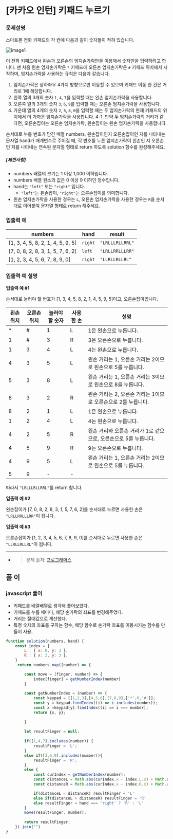 # **[카카오 인턴] 키패드 누르기**

###  **문제설명**

스마트폰 전화 키패드의 각 칸에 다음과 같이 숫자들이 적혀 있습니다.

![image1](https://grepp-programmers.s3.ap-northeast-2.amazonaws.com/files/production/4b69a271-5f4a-4bf4-9ebf-6ebed5a02d8d/kakao_phone1.png)

이 전화 키패드에서 왼손과 오른손의 엄지손가락만을 이용해서 숫자만을 입력하려고 합니다.
맨 처음 왼손 엄지손가락은 `*` 키패드에 오른손 엄지손가락은 `#` 키패드 위치에서 시작하며, 엄지손가락을 사용하는 규칙은 다음과 같습니다.

1. 엄지손가락은 상하좌우 4가지 방향으로만 이동할 수 있으며 키패드 이동 한 칸은 거리로 1에 해당합니다.
2. 왼쪽 열의 3개의 숫자 `1`, `4`, `7`을 입력할 때는 왼손 엄지손가락을 사용합니다.
3. 오른쪽 열의 3개의 숫자 `3`, `6`, `9`를 입력할 때는 오른손 엄지손가락을 사용합니다.
4. 가운데 열의 4개의 숫자 `2`, `5`, `8`, `0`을 입력할 때는 두 엄지손가락의 현재 키패드의 위치에서 더 가까운 엄지손가락을 사용합니다.
   4-1. 만약 두 엄지손가락의 거리가 같다면, 오른손잡이는 오른손 엄지손가락, 왼손잡이는 왼손 엄지손가락을 사용합니다.

순서대로 누를 번호가 담긴 배열 numbers, 왼손잡이인지 오른손잡이인 지를 나타내는 문자열 hand가 매개변수로 주어질 때, 각 번호를 누른 엄지손가락이 왼손인 지 오른손인 지를 나타내는 연속된 문자열 형태로 return 하도록 solution 함수를 완성해주세요.

##### **[제한사항]**

- numbers 배열의 크기는 1 이상 1,000 이하입니다.
- numbers 배열 원소의 값은 0 이상 9 이하인 정수입니다.
- hand는 `"left"` 또는 `"right"` 입니다.
  - `"left"`는 왼손잡이, `"right"`는 오른손잡이를 의미합니다.
- 왼손 엄지손가락을 사용한 경우는 `L`, 오른손 엄지손가락을 사용한 경우는 `R`을 순서대로 이어붙여 문자열 형태로 return 해주세요.



### **입출력 예**

| numbers                           | hand    | result          |
| --------------------------------- | ------- | --------------- |
| [1, 3, 4, 5, 8, 2, 1, 4, 5, 9, 5] | `right` | `"LRLLLRLLRRL"` |
| [7, 0, 8, 2, 8, 3, 1, 5, 7, 6, 2] | `left`  | `"LRLLRRLLLRR"` |
| [1, 2, 3, 4, 5, 6, 7, 8, 9, 0]    | `right` | `"LLRLLRLLRL"`  |


### 입출력 예 설명

**입출력 예 #1**

순서대로 눌러야 할 번호가 [1, 3, 4, 5, 8, 2, 1, 4, 5, 9, 5]이고, 오른손잡이입니다.

| 왼손 위치 | 오른손 위치 | 눌러야 할 숫자 | 사용한 손 | 설명                                                         |
| --------- | ----------- | -------------- | --------- | ------------------------------------------------------------ |
| *         | #           | 1              | L         | 1은 왼손으로 누릅니다.                                       |
| 1         | #           | 3              | R         | 3은 오른손으로 누릅니다.                                     |
| 1         | 3           | 4              | L         | 4는 왼손으로 누릅니다.                                       |
| 4         | 3           | 5              | L         | 왼손 거리는 1, 오른손 거리는 2이므로 왼손으로 5를 누릅니다.  |
| 5         | 3           | 8              | L         | 왼손 거리는 1, 오른손 거리는 3이므로 왼손으로 8을 누릅니다.  |
| 8         | 3           | 2              | R         | 왼손 거리는 2, 오른손 거리는 1이므로 오른손으로 2를 누릅니다. |
| 8         | 2           | 1              | L         | 1은 왼손으로 누릅니다.                                       |
| 1         | 2           | 4              | L         | 4는 왼손으로 누릅니다.                                       |
| 4         | 2           | 5              | R         | 왼손 거리와 오른손 거리가 1로 같으므로, 오른손으로 5를 누릅니다. |
| 4         | 5           | 9              | R         | 9는 오른손으로 누릅니다.                                     |
| 4         | 9           | 5              | L         | 왼손 거리는 1, 오른손 거리는 2이므로 왼손으로 5를 누릅니다.  |
| 5         | 9           | -              | -         |                                                              |

따라서 `"LRLLLRLLRRL"`를 return 합니다.

**입출력 예 #2**

왼손잡이가 [7, 0, 8, 2, 8, 3, 1, 5, 7, 6, 2]를 순서대로 누르면 사용한 손은 `"LRLLRRLLLRR"`이 됩니다.

**입출력 예 #3**

오른손잡이가 [1, 2, 3, 4, 5, 6, 7, 8, 9, 0]를 순서대로 누르면 사용한 손은 `"LLRLLRLLRL"`이 됩니다.

---

- > 문제 출처: [프로그래머스](https://programmers.co.kr/learn/courses/30/lessons/67256/solution_groups?language=javascript)
  > </br>

## **풀 이**

###  **javascript 풀이**

- 키패드를 배열배열로 생각해 풀어보았다.
- 키패드를 누를 때마다, 해당 손가락의 좌표를 변경해주었다.
- 거리는 절대값으로 계산했다.
- 특정 숫자의 좌표를 구하는 함수, 해당 함수로 손가락 좌표를 이동시키는 함수를 만들어 사용.

```javascript
function solution(numbers, hand) {
    const index = {
        L : { x: 0, y: 3 },
        R : { x: 2, y: 3 },
    }
     return numbers.map((number) => {

        const move = (finger, number) => {          
            index[finger] = getNumberIndex(number)
        }
        
        const getNumberIndex = (number) => {
            const keypad = [[1,2,3],[4,5,6],[7,8,9],['*',0,'#']];
            const y = keypad.findIndex((i) => i.includes(number));
            const x =keypad[y].findIndex((i) => i === number);
            return {x, y};
            
        }
        
        let resultFinger = null;            
        
        if([1,4,7].includes(number)) {
            resultFinger = 'L';
        }
        else if([3,6,9].includes(number)){
            resultFinger = 'R';
        } 
        else {
            const curIndex = getNumberIndex(number);
            const distanceL = Math.abs(curIndex.x - index.L.x) + Math.abs(curIndex.y - index.L.y);
            const distanceR = Math.abs(curIndex.x - index.R.x) + Math.abs(curIndex.y - index.R.y);

            if(distanceL < distanceR) resultFinger = 'L'
            else if(distanceL > distanceR) resultFinger = 'R'
            else resultFinger = hand === 'right' ? 'R' : 'L'
        }
        move(resultFinger, number);
         
        return resultFinger;
    }).join("")
}
```



